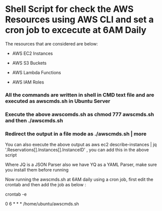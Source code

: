 # Shell Script for check the AWS Resources using AWS CLI and set a cron job to excecute at 6AM Daily

The resources that are considered are below:

- AWS EC2 Instances 

- AWS S3 Buckets

- AWS Lambda Functions

- AWS IAM Roles

### All the commands are written in shell in CMD text file and are executed as awscmds.sh in Ubuntu Server

### Execute the above awscomds.sh as chmod 777 awscmds.sh and then ./awscmds.sh

### Redirect the output in a file mode as ./awscmds.sh | more

You can also execute the above output as aws ec2 describe-instances | jq '.Reservations[].Instances[].InstanceID' , you can add this in the above script

Where JQ is a JSON Parser also we have YQ as a YAML Parser, make sure you install them before running 

Now running the awscmds.sh at 6AM daily using a cron job, first edit the crontab and then add the job as below :

crontab -e

0 6 * * * /home/ubuntu/awscmds.sh
